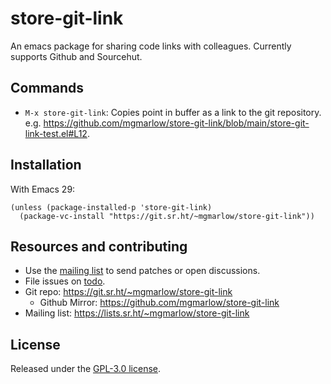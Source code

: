 # store-git-link

An emacs package for sharing code links with colleagues. Currently supports Github and Sourcehut.

## Commands

- `M-x store-git-link`: Copies point in buffer as a link to the git repository. e.g. https://github.com/mgmarlow/store-git-link/blob/main/store-git-link-test.el#L12.

## Installation

With Emacs 29:

```elisp
(unless (package-installed-p 'store-git-link)
  (package-vc-install "https://git.sr.ht/~mgmarlow/store-git-link"))
```

## Resources and contributing

+ Use the [mailing list](https://lists.sr.ht/~mgmarlow/store-git-link) to send patches or open discussions.
+ File issues on [todo](https://todo.sr.ht/~mgmarlow/store-git-link).
+ Git repo: <https://git.sr.ht/~mgmarlow/store-git-link>
  - Github Mirror: <https://github.com/mgmarlow/store-git-link>
+ Mailing list: <https://lists.sr.ht/~mgmarlow/store-git-link>

## License

Released under the [GPL-3.0 license](./LICENSE).
